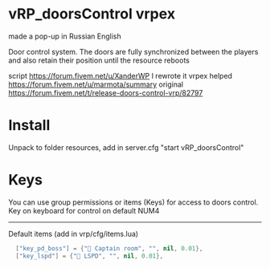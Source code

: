 # vRP_doorsControl vrpex
made a pop-up in Russian English

Door control system. The doors are fully synchronized between the players and also retain their position until the resource reboots

script https://forum.fivem.net/u/XanderWP I rewrote it vrpex helped https://forum.fivem.net/u/marmota/summary original https://forum.fivem.net/t/release-doors-control-vrp/82797

# Install
Unpack to folder resources, add in server.cfg "start vRP_doorsControl"
# Keys
You can use group permissions or items (Keys) for access to doors control. Key on keyboard for control on default NUM4<hr/>
Default items (add in vrp/cfg/items.lua)<br/>
```lua
  ["key_pd_boss"] = {"🔑 Captain room", "", nil, 0.01},
  ["key_lspd"] = {"🔑 LSPD", "", nil, 0.01},
```

